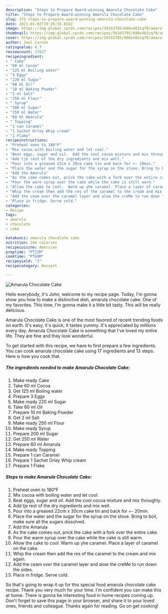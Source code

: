 ```yaml
---
description: "Steps to Prepare Award-winning Amarula Chocolate Cake"
title: "Steps to Prepare Award-winning Amarula Chocolate Cake"
slug: 372-steps-to-prepare-award-winning-amarula-chocolate-cake
date: 2021-01-02T19:26:55.816Z
image: https://img-global.cpcdn.com/recipes/50163785/680x482cq70/amarula-chocolate-cake-recipe-main-photo.jpg
thumbnail: https://img-global.cpcdn.com/recipes/50163785/680x482cq70/amarula-chocolate-cake-recipe-main-photo.jpg
cover: https://img-global.cpcdn.com/recipes/50163785/680x482cq70/amarula-chocolate-cake-recipe-main-photo.jpg
author: Joel Carson
ratingvalue: 4.7
reviewcount: 17827
recipeingredient:
- " Cake"
- "60 ml Cocoa"
- "125 ml Boiling water"
- "3 Eggs"
- "220 ml Sugar"
- "60 ml Oil"
- "10 ml Baking Powder"
- "2 ml Salt"
- "250 ml Flour"
- " Syrup"
- "200 ml Sugar"
- "250 ml Water"
- "60 ml Amarula"
- " Topping"
- "1 can Caramel"
- "1 Sachet Orley Whip cream"
- "1 Flake"
recipeinstructions:
- "Preheat oven to 180°F"
- "Mix cocoa with boiling water and let cool."
- "Beat eggs, sugar and oil.  Add the cool cocoa mixture and mix throughly."
- "Add tje rest of the dry ingredients and mix well."
- "Pour into a greased 22cm x 30cm cake tin and back for +- 20min."
- "Place the water and the sugar for the syrup on the stove. Bring to boil, make sure all the sugars dissolved."
- "Add the Amarula"
- "As the cake comes out, prick the cake with a fork over the entire cake."
- "Pour the warm syrup over the cake while the cake is still warm."
- "Allow the cake to cool.  Warm up yhe caramel. Place a layer of caramel on the cake."
- "Whip the cream then add the res of the caramel to the cream and mix again."
- "Add the ceam over the caramel layer and alow the creMe to run down the sides."
- "Place in fridge. Serve cold."
categories:
- Recipe
tags:
- amarula
- chocolate
- cake

katakunci: amarula chocolate cake 
nutrition: 244 calories
recipecuisine: American
preptime: "PT22M"
cooktime: "PT60M"
recipeyield: "3"
recipecategory: Dessert

---
```



![Amarula Chocolate Cake](https://img-global.cpcdn.com/recipes/50163785/680x482cq70/amarula-chocolate-cake-recipe-main-photo.jpg)

Hello everybody, it's John, welcome to my recipe page. Today, I'm gonna show you how to make a distinctive dish, amarula chocolate cake. One of my favorites. This time, I'm gonna make it a little bit tasty. This will be really delicious.



Amarula Chocolate Cake is one of the most favored of recent trending foods on earth. It's easy, it's quick, it tastes yummy. It's appreciated by millions every day. Amarula Chocolate Cake is something that I've loved my entire life. They are fine and they look wonderful.


To get started with this recipe, we have to first prepare a few ingredients. You can cook amarula chocolate cake using 17 ingredients and 13 steps. Here is how you cook that.

<!--inarticleads1-->

##### The ingredients needed to make Amarula Chocolate Cake:

1. Make ready  Cake
1. Take 60 ml Cocoa
1. Get 125 ml Boiling water
1. Prepare 3 Eggs
1. Make ready 220 ml Sugar
1. Take 60 ml Oil
1. Prepare 10 ml Baking Powder
1. Get 2 ml Salt
1. Make ready 250 ml Flour
1. Make ready  Syrup
1. Prepare 200 ml Sugar
1. Get 250 ml Water
1. Prepare 60 ml Amarula
1. Make ready  Topping
1. Prepare 1 can Caramel
1. Prepare 1 Sachet Orley Whip cream
1. Prepare 1 Flake




<!--inarticleads2-->

##### Steps to make Amarula Chocolate Cake:

1. Preheat oven to 180°F
1. Mix cocoa with boiling water and let cool.
1. Beat eggs, sugar and oil.  Add the cool cocoa mixture and mix throughly.
1. Add tje rest of the dry ingredients and mix well.
1. Pour into a greased 22cm x 30cm cake tin and back for +- 20min.
1. Place the water and the sugar for the syrup on the stove. Bring to boil, make sure all the sugars dissolved.
1. Add the Amarula
1. As the cake comes out, prick the cake with a fork over the entire cake.
1. Pour the warm syrup over the cake while the cake is still warm.
1. Allow the cake to cool.  Warm up yhe caramel. Place a layer of caramel on the cake.
1. Whip the cream then add the res of the caramel to the cream and mix again.
1. Add the ceam over the caramel layer and alow the creMe to run down the sides.
1. Place in fridge. Serve cold.




So that's going to wrap it up for this special food amarula chocolate cake recipe. Thank you very much for your time. I'm confident you can make this at home. There is gonna be interesting food in home recipes coming up. Don't forget to save this page in your browser, and share it to your loved ones, friends and colleague. Thanks again for reading. Go on get cooking!
